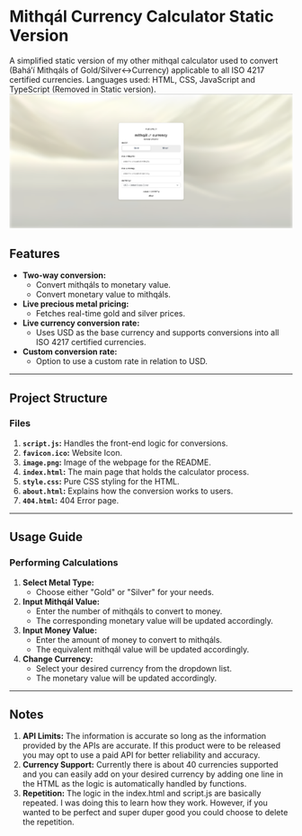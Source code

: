 # Mithqál Currency Calculator Static Version

A simplified static version of my other mithqal calculator used to convert (Baháʼí Mithqáls of Gold/Silver<->Currency) applicable to all ISO 4217 certified currencies.
Languages used: HTML, CSS, JavaScript and TypeScript (Removed in Static version).
![Preview of Calculator](image.png)

## Features
- **Two-way conversion:**
  - Convert mithqáls to monetary value.
  - Convert monetary value to mithqáls.
- **Live precious metal pricing:**
  - Fetches real-time gold and silver prices.
- **Live currency conversion rate:**
  - Uses USD as the base currency and supports conversions into all ISO 4217 certified currencies.
- **Custom conversion rate:**
   - Option to use a custom rate in relation to USD.

---

## Project Structure

### Files
1. **`script.js`:** Handles the front-end logic for conversions.
2. **`favicon.ico`:** Website Icon.
3. **`image.png`:** Image of the webpage for the README.
4. **`index.html`:** The main page that holds the calculator process.
5. **`style.css`:** Pure CSS styling for the HTML.
6. **`about.html`:** Explains how the conversion works to users.
7. **`404.html`:** 404 Error page.

---

## Usage Guide

### Performing Calculations
1. **Select Metal Type:**
   - Choose either "Gold" or "Silver" for your needs.
2. **Input Mithqál Value:**
   - Enter the number of mithqáls to convert to money.
   - The corresponding monetary value will be updated accordingly.
3. **Input Money Value:**
   - Enter the amount of money to convert to mithqáls.
   - The equivalent mithqál value will be updated accordingly.
4. **Change Currency:**
   - Select your desired currency from the dropdown list.
   - The monetary value will be updated accordingly.

---

## Notes
1. **API Limits:** The information is accurate so long as the information provided by the APIs are accurate. If this product were to be released you may opt to use a paid API for better reliability and accuracy.
2. **Currency Support:** Currently there is about 40 currencies supported and you can easily add on your desired currency by adding one line in the HTML as the logic is automatically handled by functions.
3. **Repetition:** The logic in the index.html and script.js are basically repeated. I was doing this to learn how they work. However, if you wanted to be perfect and super duper good you could choose to delete the repetition.
